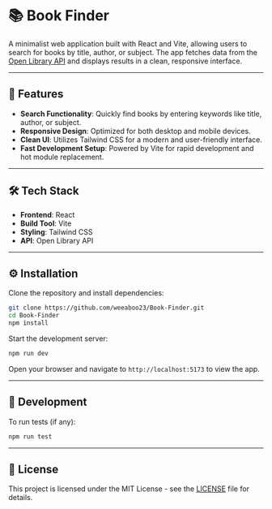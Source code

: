 # 📚 Book Finder

A minimalist web application built with React and Vite, allowing users to search for books by title, author, or subject. The app fetches data from the [Open Library API](https://openlibrary.org/developers/api) and displays results in a clean, responsive interface.

---

## 🚀 Features

* **Search Functionality**: Quickly find books by entering keywords like title, author, or subject.
* **Responsive Design**: Optimized for both desktop and mobile devices.
* **Clean UI**: Utilizes Tailwind CSS for a modern and user-friendly interface.
* **Fast Development Setup**: Powered by Vite for rapid development and hot module replacement.

---

## 🛠️ Tech Stack

* **Frontend**: React
* **Build Tool**: Vite
* **Styling**: Tailwind CSS
* **API**: Open Library API

---

## ⚙️ Installation

Clone the repository and install dependencies:

```bash
git clone https://github.com/weeaboo23/Book-Finder.git
cd Book-Finder
npm install
```

Start the development server:

```bash
npm run dev
```

Open your browser and navigate to `http://localhost:5173` to view the app.

---

## 🧪 Development

To run tests (if any):

```bash
npm run test
```

---

## 📄 License

This project is licensed under the MIT License - see the [LICENSE](LICENSE) file for details.
